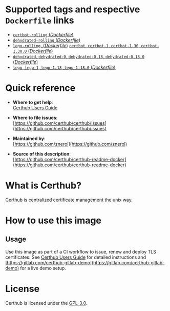 # Supported tags and respective `Dockerfile` links

-	[`certbot-rolling` (*Dockerfile*)](https://github.com/certhub/certhub-certbot-docker/blob/develop/Dockerfile)
-	[`dehydrated-rolling` (*Dockerfile*)](https://github.com/certhub/certhub-dehydrated-docker/blob/develop/Dockerfile)
-	[`lego-rolling`, (*Dockerfile*)](https://github.com/certhub/certhub-lego-docker/blob/develop/Dockerfile)
	[`certbot`, `certbot-1`, `certbot-1.30`, `certbot-1.30.0` (*Dockerfile*)](https://github.com/certhub/certhub-certbot-docker/blob/v1.30.0/Dockerfile)
-	[`dehydrated`, `dehydrated-0`, `dehydrated-0.18`, `dehydrated-0.18.0` (*Dockerfile*)](https://github.com/certhub/certhub-dehydrated-docker/blob/v0.18.0/Dockerfile)
-	[`lego`, `lego-1`, `lego-1.18`, `lego-1.18.0` (*Dockerfile*)](https://github.com/certhub/certhub-lego-docker/blob/v1.18.0/Dockerfile)

# Quick reference

-	**Where to get help**:  
	[Certhub Users Guide](https://certhub.readthedocs.io/)

-	**Where to file issues**:  
	[https://github.com/certhub/certhub/issues](https://github.com/certhub/certhub/issues)

-	**Maintained by**:  
	[https://github.com/znerol](https://github.com/znerol)

-	**Source of this description**:  
	[https://github.com/certhub/certhub-readme-docker](https://github.com/certhub/certhub-readme-docker)

# What is Certhub?

[Certhub](https://certhub.io/) is centralized certificate management the unix way.

# How to use this image

## Usage

Use this image as part of a CI workflow to issue, renew and deploy TLS
certificates. See [Certhub Users Guide](https://certhub.readthedocs.io/) for
detailed instructions and
[https://gitlab.com/certhub-gitlab-demo](https://gitlab.com/certhub-gitlab-demo)
for a live demo setup.

# License

Certhub is licensed under the [GPL-3.0](https://github.com/certhub/certhub/blob/main/LICENSE.txt).
